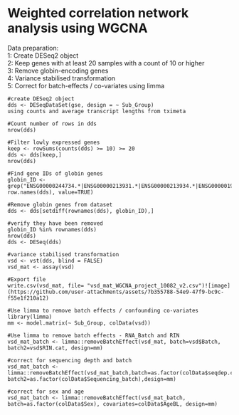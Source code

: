 # Weighted correlation network analysis using WGCNA

Data preparation:  
1: Create DESeq2 object  
2: Keep genes with at least 20 samples with a count of 10 or higher  
3: Remove globin-encoding genes  
4: Variance stabilised transformation  
5: Correct for batch-effects / co-variates using limma 

```
#create DESeq2 object
dds <- DESeqDataSet(gse, design = ~ Sub_Group)
using counts and average transcript lengths from tximeta

#Count number of rows in dds
nrow(dds)

#Filter lowly expressed genes
keep <- rowSums(counts(dds) >= 10) >= 20  
dds <- dds[keep,]
nrow(dds)

#Find gene IDs of globin genes
globin_ID <- grep("ENSG00000244734.*|ENSG00000213931.*|ENSG00000213934.*|ENSG00000196565.*|ENSG00000223609.*|ENSG00000206172.*|ENSG00000188536.*|ENSG00000130656.*|ENSG00000206177.*|ENSG00000086506.*", row.names(dds), value=TRUE) 

#Remove globin genes from dataset
dds <- dds[setdiff(rownames(dds), globin_ID),]

#verify they have been removed
globin_ID %in% rownames(dds)
nrow(dds)
dds <- DESeq(dds)

#variance stabilised transformation
vsd <- vst(dds, blind = FALSE)
vsd_mat <- assay(vsd)

#Export file
write.csv(vsd_mat, file= "vsd_mat_WGCNA_project_10082_v2.csv")![image](https://github.com/user-attachments/assets/7b355788-54e9-47f9-bc9c-f55e1f210a12)

#Use limma to remove batch effects / confounding co-variates
library(limma)
mm <- model.matrix(~ Sub_Group, colData(vsd))

#Use limma to remove batch effects - RNA_Batch and RIN
vsd_mat_batch <- limma::removeBatchEffect(vsd_mat, batch=vsd$Batch, batch2=vsd$RIN.cat, design=mm)

#correct for sequencing depth and batch
vsd_mat_batch <- limma::removeBatchEffect(vsd_mat_batch,batch=as.factor(colData$seqdep.cat), batch2=as.factor(colData$Sequencing_batch),design=mm)

#correct for sex and age
vsd_mat_batch <- limma::removeBatchEffect(vsd_mat_batch, batch=as.factor(colData$Sex), covariates=colData$AgeBL, design=mm)
```
